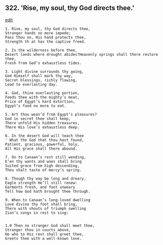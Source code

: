 
## 322.  'Rise, my soul, thy God directs thee.'
[edit](https://docs.google.com/document/d/1-NtBWx1SOsRKZ2FROh8w3dyekYzqmVWF/edit?mode=html)



    1. Rise, my soul, thy God directs thee,
    Stranger hands no more impede;
    Pass thou on, His hand protects thee, 
    Strength th at has the captive freed.

    2. Is the wilderness before thee,
    Desert lands where drought abides?Heavenly springs shall there restore thee, 
    Fresh from God’s exhaustless tides.

    3. Light divine surrounds thy going,
    God Himself shall mark thy way, 
    Secret blessings, richly flowing,
    Lead to everlasting day.

    4. God, thine everlasting portion,
    Feeds thee with the mighty’s meat, 
    Price of Egypt’s hard extortion,
    Egypt’s food no more to eat.

    5. Art thou wean’d from Egypt’s pleasures?
    God in secret thee shall keep,
    There unfold His hidden treasures,
    There His love’s exhaustless deep.

    6. In the desert God will teach thee
    ' What the God that thou hast found, 
    Patient, gracious, powerful, holy,
    All His grace shall there abound.

    7. On to Canaan’s rest still wending,
    E’en thy wants and woes shall bring 
    Suited grace from high descending,
    Thou shalt taste of mercy’s spring.

    8. Though thy way be long and dreary,
    Eagle strength He’ll still renew:
    Garments fresh, and foot unweary 
    Tell how God hath brought thee through.

    9. When to Canaan’s long-loved dwelling
    Love divine thy foot shall bring,
    There with shouts of triumph swelling 
    Zion’s songs in rest to sing:


    1.0 Then no stranger God shall meet thee,
    Stranger thou in courts above,
    He who to His rest shall greet thee,
    Greets thee with a well-known love.
